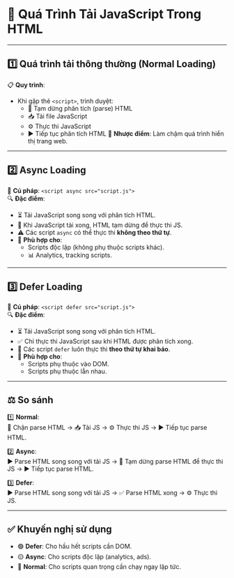 # 🚀 Quá Trình Tải JavaScript Trong HTML

---

## 1️⃣ Quá trình tải thông thường (Normal Loading)
📋 **Quy trình**:
  - Khi gặp thẻ `<script>`, trình duyệt:
    - 🛑 Tạm dừng phân tích (parse) HTML
    - 📥 Tải file JavaScript
    - ⚙️ Thực thi JavaScript
    - ▶️ Tiếp tục phân tích HTML
🔴 **Nhược điểm**: Làm chậm quá trình hiển thị trang web.

---

## 2️⃣ Async Loading
📌 **Cú pháp**: `<script async src="script.js">`  
🔍 **Đặc điểm**:
  - ⏳ Tải JavaScript song song với phân tích HTML.
  - 🛑 Khi JavaScript tải xong, HTML tạm dừng để thực thi JS.
  - ⚠️ Các script `async` có thể thực thi **không theo thứ tự**.
  - 🎯 **Phù hợp cho**:
    - Scripts độc lập (không phụ thuộc scripts khác).
    - 📊 Analytics, tracking scripts.

---

## 3️⃣ Defer Loading
📌 **Cú pháp**: `<script defer src="script.js">`  
🔍 **Đặc điểm**:
  - ⏳ Tải JavaScript song song với phân tích HTML.
  - ✅ Chỉ thực thi JavaScript sau khi HTML được phân tích xong.
  - 🔄 Các script `defer` luôn thực thi **theo thứ tự khai báo**.
  - 🎯 **Phù hợp cho**:
    - Scripts phụ thuộc vào DOM.
    - Scripts phụ thuộc lẫn nhau.

---

## ⚖️ So sánh
1️⃣ **Normal**:  
   🛑 Chặn parse HTML → 📥 Tải JS → ⚙️ Thực thi JS → ▶️ Tiếp tục parse HTML.

2️⃣ **Async**:  
   ▶️ Parse HTML song song với tải JS → 🛑 Tạm dừng parse HTML để thực thi JS → ▶️ Tiếp tục parse HTML.

3️⃣ **Defer**:  
   ▶️ Parse HTML song song với tải JS → ✅ Parse HTML xong → ⚙️ Thực thi JS.

---

## ✅ Khuyến nghị sử dụng
- 🟢 **Defer**: Cho hầu hết scripts cần DOM.
- 🟡 **Async**: Cho scripts độc lập (analytics, ads).
- 🔴 **Normal**: Cho scripts quan trọng cần chạy ngay lập tức.
